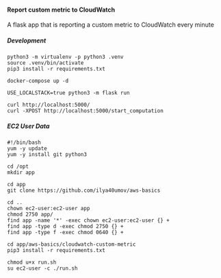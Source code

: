 #### Report custom metric to CloudWatch

A flask app that is reporting a custom metric to CloudWatch every minute

##### Development

```
python3 -m virtualenv -p python3 .venv
source .venv/bin/activate
pip3 install -r requirements.txt

docker-compose up -d

USE_LOCALSTACK=true python3 -m flask run
```

```
curl http://localhost:5000/
curl -XPOST http://localhost:5000/start_computation
```

##### EC2 User Data

```
#!/bin/bash
yum -y update
yum -y install git python3

cd /opt
mkdir app

cd app
git clone https://github.com/ilya40umov/aws-basics

cd ..
chown ec2-user:ec2-user app
chmod 2750 app/
find app -name '*' -exec chown ec2-user:ec2-user {} +
find app -type d -exec chmod 2750 {} +
find app -type f -exec chmod 0640 {} +

cd app/aws-basics/cloudwatch-custom-metric
pip3 install -r requirements.txt

chmod u+x run.sh
su ec2-user -c ./run.sh 
```
